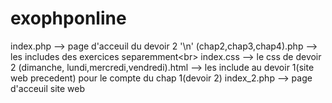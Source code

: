 # exophponline
index.php --> page d'acceuil du devoir 2 '\n'
(chap2,chap3,chap4).php --> les includes des exercices separemment<br\>
index.css --> le css de devoir 2
(dimanche, lundi,mercredi,vendredi).html --> les include au devoir 1(site web precedent) pour le compte du chap 1(devoir 2)
index_2.php --> page d'acceuil site web
